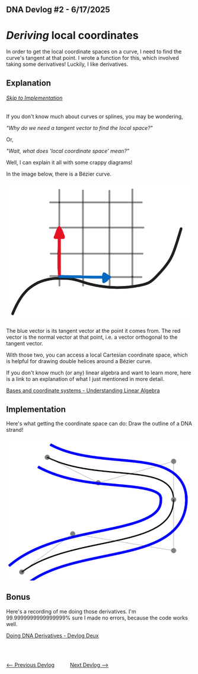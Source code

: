 ## DNA Devlog #2 - 6/17/2025
# *Deriving* local coordinates

In order to get the local coordinate spaces on a curve, I need to find the curve's tangent at that point. I wrote a function for this, which involved taking some derivatives!
Luckily, I like derivatives.

## Explanation
###### [Skip to Implementation](#implementation)

If you don't know much about curves or splines, you may be wondering,

*"Why do we need a tangent vector to find the local space?"*

Or,

*"Wait, what does 'local coordinate space' mean?"*


Well, I can explain it all with some crappy diagrams!

In the image below, there is a Bézier curve.

![](../devlog_media/DNA_devlog_2_tangent.png)

The blue vector is its tangent vector at the point it comes from. The red vector is the normal vector at that point, i.e. a vector orthogonal to the tangent vector.

With those two, you can access a local Cartesian coordinate space, which is helpful for drawing double helices around a Bézier curve.

If you don't know much (or any) linear algebra and want to learn more, here is a link to an explanation of what I just mentioned in more detail.

[Bases and coordinate systems - Understanding Linear Algebra](https://understandinglinearalgebra.org/sec-bases.html)

## Implementation

Here's what getting the coordinate space can do: Draw the outline of a DNA strand!

![Double Dash](../devlog_media/DNA_devlog_2_demo.png)

## Bonus

Here's a recording of me doing those derivatives. I'm 99.9999999999999999% sure I made no errors, because the code works well.

[Doing DNA Derivatives - Devlog Deux](https://youtu.be/37sDUqLihXc)

<br>
<br>

[<-- Previous Devlog](DNA_DEVLOG_1.md)   [Next Devlog -->](DNA_DEVLOG_3.md)

